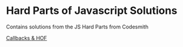 # Hard Parts of Javascript Solutions

Contains solutions from the JS Hard Parts from Codesmith

[Callbacks & HOF](http://csbin.io/callbacks)
